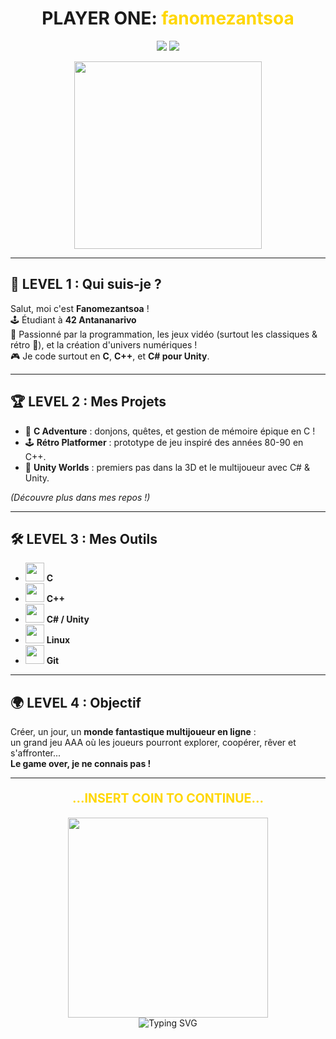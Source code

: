 <h1 align="center">
  PLAYER ONE: <span style="color:#FFD700;">fanomezantsoa</span>
</h1>

<p align="center">
  <img src="https://img.shields.io/badge/42-Antananarivo-000000?style=for-the-badge&logo=42&logoColor=white" />
  <a href="mailto:r.fanomezantsoa24@gmail.com"><img src="https://img.shields.io/badge/email-r.fanomezantsoa24@gmail.com-yellow?style=for-the-badge&logo=gmail&logoColor=white" /></a>
</p>

<p align="center">
  <img src="https://raw.githubusercontent.com/gauravghongde/pacman-animation/master/pacman.gif" width="300">
</p>

---

## 👾 LEVEL 1 : Qui suis-je ?

Salut, moi c'est **Fanomezantsoa** !  
🕹️ Étudiant à <b>42 Antananarivo</b>  
💾 Passionné par la programmation, les jeux vidéo (surtout les classiques & rétro 👾), et la création d'univers numériques !  
🎮 Je code surtout en **C**, **C++**, et **C# pour Unity**.

---

## 🏆 LEVEL 2 : Mes Projets

- 🎯 **C Adventure** : donjons, quêtes, et gestion de mémoire épique en C !
- 🕹️ **Rétro Platformer** : prototype de jeu inspiré des années 80-90 en C++.
- 🚀 **Unity Worlds** : premiers pas dans la 3D et le multijoueur avec C# & Unity.

*(Découvre plus dans mes repos !)*

---

## 🛠️ LEVEL 3 : Mes Outils

- <img src="https://cdn.jsdelivr.net/gh/devicons/devicon/icons/c/c-original.svg" width="30"/> **C**
- <img src="https://cdn.jsdelivr.net/gh/devicons/devicon/icons/cplusplus/cplusplus-original.svg" width="30"/> **C++**
- <img src="https://cdn.jsdelivr.net/gh/devicons/devicon/icons/csharp/csharp-original.svg" width="30"/> **C# / Unity**
- <img src="https://cdn.jsdelivr.net/gh/devicons/devicon/icons/linux/linux-original.svg" width="30"/> **Linux**
- <img src="https://cdn.jsdelivr.net/gh/devicons/devicon/icons/git/git-original.svg" width="30"/> **Git**

---

## 🌍 LEVEL 4 : Objectif

Créer, un jour, un **monde fantastique multijoueur en ligne** :  
un grand jeu AAA où les joueurs pourront explorer, coopérer, rêver et s'affronter...  
**Le game over, je ne connais pas !**

---

<p align="center" style="font-weight:bold; font-size:1.4em;">
  <span style="color:#FFD700;">...INSERT COIN TO CONTINUE...</span>
</p>

<p align="center">
  <img src="https://raw.githubusercontent.com/gauravghongde/pacman-animation/master/pacman.gif" width="320"> <br>
  <img src="https://readme-typing-svg.demolab.com?font=Fira+Code&pause=1000&color=FFD700&center=true&vCenter=true&width=435&lines=......+..+...+...+...+......" alt="Typing SVG" />
</p>
